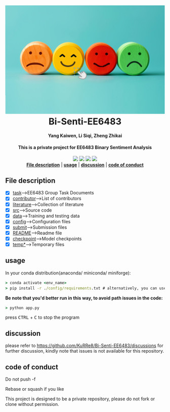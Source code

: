 <h1 align="center">
  <img src="https://raw.githubusercontent.com/KuRRe8/imgstorage/main/sentiment.jpeg"><br/>Bi-Senti-EE6483
</h1>

<h4 align="center">
  Yang Kaiwen, Li Siqi, Zheng Zhikai
</h4>

<h4 align="center">
  This is a private project for EE6483 Binary Sentiment Analysis
</h4>

<div align="center">
  <a href="https://github.com/KuRRe8/Bi-Senti-EE6483"><img src="https://img.shields.io/conda/pn/conda-forge/labelme?color=green&label=Bi-Senti-EE6483"></a>
  <a href="https://www.python.org/"><img src="https://img.shields.io/badge/Python-3.9%7C3.10%7C3.11%7C3.12-lightblue"></a>
  <a href="https://github.com/KuRRe8/Bi-Senti-EE6483"><img src="https://img.shields.io/badge/Version-1.0-blue"></a>
  <a href="https://github.com/KuRRe8/Bi-Senti-EE6483"><img src="https://img.shields.io/badge/code%20quality-A%2B-lightyellow"></a>
</div>

<div align="center">
    <a href="#file-description"><b>File description</b></a> |
    <a href="#usage"><b>usage</b></a> |
    <a href="#discussion"><b>discussion</b></a> |
    <a href="#code-of-conduct"><b>code of conduct</b></a>
</div>

## File description

- [x] [task](/task/)-->EE6483 Group Task Documents
- [x] [contributor](/CONTRIBUTORS.md)-->List of contributors
- [x] [literature](/literature/)-->Collection of literature
- [x] [src](/src/)-->Source code
- [x] [data](/data/)-->Training and testing data
- [x] [config](/config/)-->Configuration files
- [x] [submit](/submit/)-->Submission files
- [x] [README](/README.md)-->Readme file
- [x] [checkpoint](/checkpoint/)-->Model checkpoints
- [x] [temp*](/temp/)-->Temporary files
  
## usage

In your conda distribution(anaconda/ miniconda/ miniforge):
```cmd
> conda activate <env_name>
> pip install -r ./config/requirements.txt # alternatively, you can use conda install --file ./config/requirements.txt
```
**Be note that you'd better run in this way, to avoid path issues in the code:**
```cmd
> python app.py
```
press <kbd>CTRL</kbd> + <kbd>C</kbd> to stop the program

## discussion

please refer to <https://github.com/KuRRe8/Bi-Senti-EE6483/discussions> for further discussion, kindly note that issues is not available for this repository.

## code of conduct

Do not push -f

Rebase or squash if you like

This project is designed to be a private repository, please do not fork or clone without permission.
